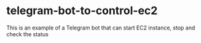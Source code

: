 # telegram-bot-to-control-ec2
This is an example of a Telegram bot that can start EC2 instance, stop and check the status
